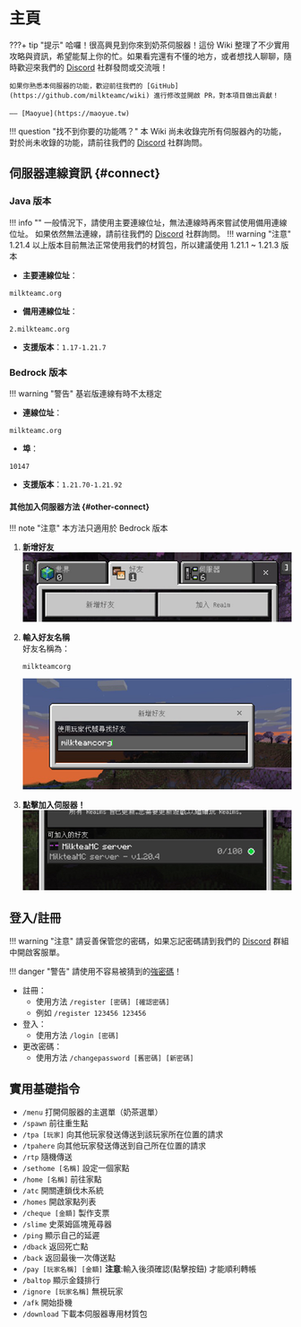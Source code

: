 # 主頁
???+ tip "提示"
    哈囉！很高興見到你來到奶茶伺服器！這份 Wiki 整理了不少實用攻略與資訊，希望能幫上你的忙。如果看完還有不懂的地方，或者想找人聊聊，隨時歡迎來我們的 [Discord](https://discord.gg/22DxRjrXRv) 社群發問或交流哦！
    
    如果你熟悉本伺服器的功能，歡迎前往我們的 [GitHub](https://github.com/milkteamc/wiki) 進行修改並開啟 PR，對本項目做出貢獻！
    
    —— [Maoyue](https://maoyue.tw)

!!! question "找不到你要的功能嗎？"
    本 Wiki 尚未收錄完所有伺服器內的功能，對於尚未收錄的功能，請前往我們的 [Discord](https://discord.gg/22DxRjrXRv) 社群詢問。

## 伺服器連線資訊 {#connect}

### Java 版本
!!! info ""
    一般情況下，請使用主要連線位址，無法連線時再來嘗試使用備用連線位址。
    如果依然無法連線，請前往我們的 [Discord](https://discord.gg/22DxRjrXRv) 社群詢問。
!!! warning "注意"
    1.21.4 以上版本目前無法正常使用我們的材質包，所以建議使用 1.21.1  ~ 1.21.3 版本
- **主要連線位址**：
``` text
milkteamc.org
```
- **備用連線位址**：
``` text
2.milkteamc.org
```
- **支援版本**：`1.17-1.21.7`

### Bedrock 版本
!!! warning "警告"
    基岩版連線有時不太穩定
    
- **連線位址**：
``` text
milkteamc.org
```
- **埠**：
``` text
10147
```
- **支援版本**：`1.21.70-1.21.92`



#### **其他加入伺服器方法** {#other-connect}
!!! note "注意"
    本方法只適用於 Bedrock 版本

  1. **新增好友**  
     ![步驟一](./image/friend.png.jpeg)
     
  2. **輸入好友名稱**  
     好友名稱為： 
     ``` text
     milkteamcorg
     ```  
     ![步驟二](./image/addfriend.png.jpeg)
     
  3. **點擊加入伺服器！**  
     ![步驟三](./image/join.png.jpeg)


## 登入/註冊
!!! warning "注意"
    請妥善保管您的密碼，如果忘記密碼請到我們的 [Discord](https://discord.gg/22DxRjrXRv) 群組中開啟客服單。

!!! danger "警告"
    請使用不容易被猜到的[強密碼](https://zh.wikipedia.org/wiki/%E5%AF%86%E7%A0%81%E5%BC%BA%E5%BA%A6#%E5%BC%BA%E5%AF%86%E7%A0%81)！
    
- 註冊：  
  - 使用方法 `/register [密碼] [確認密碼]`  
  - 例如 `/register 123456 123456`  
- 登入：
  - 使用方法 `/login [密碼]`  
- 更改密碼：  
  - 使用方法 `/changepassword [舊密碼] [新密碼]` 
## 實用基礎指令
- `/menu` 打開伺服器的主選單（奶茶選單）
- `/spawn` 前往重生點
- `/tpa [玩家]` 向其他玩家發送傳送到該玩家所在位置的請求
- `/tpahere` 向其他玩家發送傳送到自己所在位置的請求
- `/rtp` 隨機傳送
- `/sethome [名稱]` 設定一個家點
- `/home [名稱]` 前往家點
- `/atc` 開關連鎖伐木系統
- `/homes` 開啟家點列表
- `/cheque [金額]` 製作支票
- `/slime` 史萊姆區塊蒐尋器
- `/ping` 顯示自己的延遲
- `/dback` 返回死亡點
- `/back` 返回最後一次傳送點
- `/pay [玩家名稱] [金額]`  **注意**:輸入後須確認(點擊按鈕) 才能順利轉帳
- `/baltop` 顯示金錢排行
- `/ignore [玩家名稱]` 無視玩家
- `/afk` 開始掛機
- `/download` 下載本伺服器專用材質包
